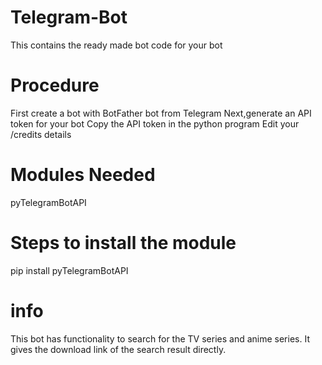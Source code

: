 # Telegram-Bot
This contains the ready made bot code for your bot 
# Procedure
  First create a bot with BotFather bot from Telegram 
  Next,generate an API token for your bot
  Copy the API token in the python program 
  Edit your /credits details
# Modules Needed
   pyTelegramBotAPI 
# Steps to install the module
   pip install pyTelegramBotAPI
# info
  This bot has functionality to search for the TV series and anime series.
  It gives the download link of the search result directly.
 
